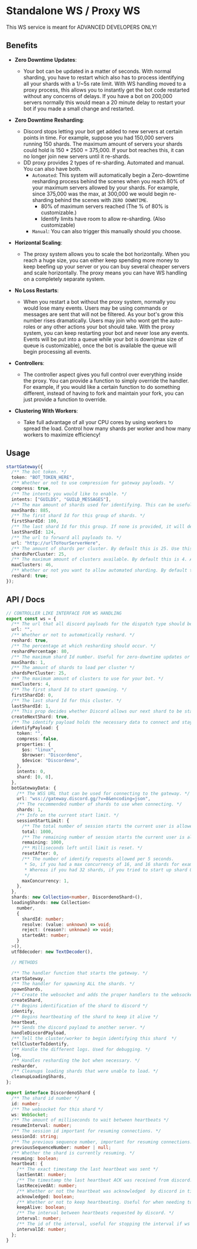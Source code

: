 # Standalone WS / Proxy WS

This WS service is meant for ADVANCED DEVELOPERS ONLY!

## Benefits

- **Zero Downtime Updates**:
  - Your bot can be updated in a matter of seconds. With normal sharding, you
    have to restart which also has to process identifying all your shards with a
    1/~5s rate limit. With WS handling moved to a proxy process, this allows you
    to instantly get the bot code restarted without any concerns of delays. If
    you have a bot on 200,000 servers normally this would mean a 20 minute delay
    to restart your bot if you made a small change and restarted.

- **Zero Downtime Resharding**:
  - Discord stops letting your bot get added to new servers at certain points in
    time. For example, suppose you had 150,000 servers running 150 shards. The
    maximum amount of servers your shards could hold is 150 * 2500 = 375,000. If
    your bot reaches this, it can no longer join new servers until it re-shards.
  - DD proxy provides 2 types of re-sharding. Automated and manual. You can also
    have both.
    - `Automated`: This system will automatically begin a Zero-downtime
      resharding process behind the scenes when you reach 80% of your maximum
      servers allowed by your shards. For example, since 375,000 was the max, at
      300,000 we would begin re-sharding behind the scenes with `ZERO DOWNTIME`.
      - 80% of maximum servers reached (The % of 80% is customizable.)
      - Identify limits have room to allow re-sharding. (Also customizable)
    - `Manual`: You can also trigger this manually should you choose.

- **Horizontal Scaling**:
  - The proxy system allows you to scale the bot horizontally. When you reach a
    huge size, you can either keep spending more money to keep beefing up your
    server or you can buy several cheaper servers and scale horizontally. The
    proxy means you can have WS handling on a completely separate system.

- **No Loss Restarts**:
  - When you restart a bot without the proxy system, normally you would lose
    many events. Users may be using commands or messages are sent that will not
    be filtered. As your bot's grow this number rises dramatically. Users may
    join who wont get the auto-roles or any other actions your bot should take.
    With the proxy system, you can keep restarting your bot and never lose any
    events. Events will be put into a queue while your bot is down(max size of
    queue is customizable), once the bot is available the queue will begin
    processing all events.

- **Controllers**:
  - The controller aspect gives you full control over everything inside the
    proxy. You can provide a function to simply override the handler. For
    example, if you would like a certain function to do something different,
    instead of having to fork and maintain your fork, you can just provide a
    function to override.

- **Clustering With Workers**:
  - Take full advantage of all your CPU cores by using workers to spread the
    load. Control how many shards per worker and how many workers to maximize
    efficiency!

## Usage

```ts
startGateway({
  /** The bot token. */
  token: "BOT_TOKEN_HERE",
  /** Whether or not to use compression for gateway payloads. */
  compress: true,
  /** The intents you would like to enable. */
  intents: ["GUILDS", "GUILD_MESSAGES"],
  /** The max amount of shards used for identifying. This can be useful for zero-downtime updates or resharding. */
  maxShards: 885,
  /** The first shard Id for this group of shards. */
  firstShardId: 100,
  /** The last shard Id for this group. If none is provided, it will default to loading all shards. */
  lastShardId: 124,
  /** The url to forward all payloads to. */
  url: "http://urlToYourServerHere",
  /** The amount of shards per cluster. By default this is 25. Use this to spread the load from shards to different CPU cores. */
  shardsPerCluster: 25,
  /** The maximum amount of clusters available. By default this is 4. Another way to think of cluster is how many CPU cores does your server/machine have. */
  maxClusters: 46,
  /** Whether or not you want to allow automated sharding. By default this is true. */
  reshard: true;
});
```

## API / Docs

```ts
// CONTROLLER LIKE INTERFACE FOR WS HANDLING
export const ws = {
  /** The url that all discord payloads for the dispatch type should be sent to. */
  url: "",
  /** Whether or not to automatically reshard. */
  reshard: true,
  /** The percentage at which resharding should occur. */
  reshardPercentage: 80,
  /** The maximum shard Id number. Useful for zero-downtime updates or resharding. */
  maxShards: 1,
  /** The amount of shards to load per cluster */
  shardsPerCluster: 25,
  /** The maximum amount of clusters to use for your bot. */
  maxClusters: 4,
  /** The first shard Id to start spawning. */
  firstShardId: 0,
  /** The last shard Id for this cluster. */
  lastShardId: 1,
  /** This prop decides whether Discord allows our next shard to be started. When 1 starts, this is set to false until it is ready for the next one. */
  createNextShard: true,
  /** The identify payload holds the necessary data to connect and stay connected with Discords WSS. */
  identifyPayload: {
    token: "",
    compress: false,
    properties: {
      $os: "linux",
      $browser: "Discordeno",
      $device: "Discordeno",
    },
    intents: 0,
    shard: [0, 0],
  },
  botGatewayData: {
    /** The WSS URL that can be used for connecting to the gateway. */
    url: "wss://gateway.discord.gg/?v=8&encoding=json",
    /** The recommended number of shards to use when connecting. */
    shards: 1,
    /** Info on the current start limit. */
    sessionStartLimit: {
      /** The total number of session starts the current user is allowed. */
      total: 1000,
      /** The remaining number of session starts the current user is allowed. */
      remaining: 1000,
      /** Milliseconds left until limit is reset. */
      resetAfter: 0,
      /** The number of identify requests allowed per 5 seconds.
       * So, if you had a max concurrency of 16, and 16 shards for example, you could start them all up at the same time.
       * Whereas if you had 32 shards, if you tried to start up shard 0 and 16 at the same time for example, it would not work. You can start shards 0-15 concurrently, then 16-31...
       */
      maxConcurrency: 1,
    },
  },
  shards: new Collection<number, DiscordenoShard>(),
  loadingShards: new Collection<
    number,
    {
      shardId: number;
      resolve: (value: unknown) => void;
      reject: (reason?: unknown) => void;
      startedAt: number;
    }
  >(),
  utf8decoder: new TextDecoder(),

  // METHODS

  /** The handler function that starts the gateway. */
  startGateway,
  /** The handler for spawning ALL the shards. */
  spawnShards,
  /** Create the websocket and adds the proper handlers to the websocket. */
  createShard,
  /** Begins identification of the shard to discord */
  identify,
  /** Begins heartbeating of the shard to keep it alive */
  heartbeat,
  /** Sends the discord payload to another server. */
  handleDiscordPayload,
  /** Tell the cluster/worker to begin identifying this shard  */
  tellClusterToIdentify,
  /** Handle the different logs. Used for debugging. */
  log,
  /** Handles resharding the bot when necessary. */
  resharder,
  /** Cleanups loading shards that were unable to load. */
  cleanupLoadingShards,
};

export interface DiscordenoShard {
  /** The shard id number */
  id: number;
  /** The websocket for this shard */
  ws: WebSocket;
  /** The amount of milliseconds to wait between heartbeats */
  resumeInterval: number;
  /** The session id important for resuming connections. */
  sessionId: string;
  /** The previous sequence number, important for resuming connections. */
  previousSequenceNumber: number | null;
  /** Whether the shard is currently resuming. */
  resuming: boolean;
  heartbeat: {
    /** The exact timestamp the last heartbeat was sent */
    lastSentAt: number;
    /** The timestamp the last heartbeat ACK was received from discord. */
    lastReceivedAt: number;
    /** Whether or not the heartbeat was acknowledged  by discord in time. */
    acknowledged: boolean;
    /** Whether or not to keep heartbeating. Useful for when needing to stop heartbeating. */
    keepAlive: boolean;
    /** The interval between heartbeats requested by discord. */
    interval: number;
    /** The id of the interval, useful for stopping the interval if ws closed. */
    intervalId: number;
  };
}
```
